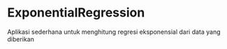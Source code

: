 # ExponentialRegression
Aplikasi sederhana untuk menghitung regresi eksponensial dari data yang diberikan
